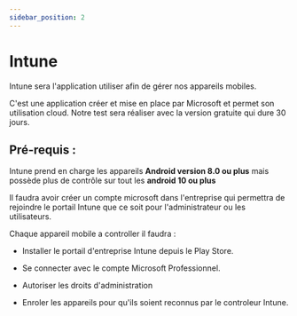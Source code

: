 ```yaml
---
sidebar_position: 2
---
```


# Intune

Intune sera l'application utiliser afin de gérer nos appareils mobiles.

C'est une application créer et mise en place par Microsoft et permet son utilisation cloud.
Notre test sera réaliser avec la version gratuite qui dure 30 jours. 

## Pré-requis : 

Intune prend en charge les appareils **Android version 8.0 ou plus** mais possède plus de contrôle sur tout les **android 10 ou plus**

Il faudra avoir créer un compte microsoft dans l'entreprise qui permettra de rejoindre le portail Intune que ce soit pour l'administrateur ou les utilisateurs.

Chaque appareil mobile a controller il faudra : 

- Installer le portail d'entreprise Intune depuis le Play Store.

- Se connecter avec le compte Microsoft Professionnel.

- Autoriser les droits d'administration

- Enroler les appareils pour qu'ils soient reconnus par le controleur Intune.

